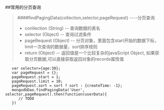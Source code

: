 ##常用的分页查询
>####findPagingData(collection,selector,pageRequest) ----分页查询
>- conllection (String) -- 查询数据的表名 
>- selector  (Object) -- 查询过滤条件
>- pageRequest  (Object) -- 分页对象，里面包含start开始的数据下标，limit一次查询的数据量，sort排序规则
>- return (Object) -- 返回值是一个比较复杂的javaScript Object, 如果获取分页数据,可以直接获取返回对象的records属性值


       var selector={age:30};
       var pageRequest = {};
       pageRequest.start = 1;
       pageRequest.limit = 10;
       pageRequest.sort = sort ? sort : {createTime: -1};
       mongodbDao.findPagingData('User', selector,pageRequest).then(function(userData){
          // TODO
       })
   


